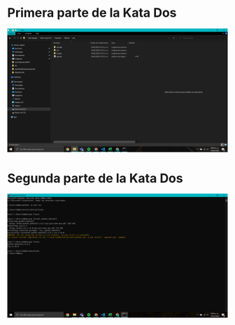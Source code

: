 # Primera parte de la Kata Dos

![](image/kataDos/1645071545072.png)

# Segunda parte de la Kata Dos

![](image/kataDos/1645071571813.png)
